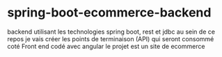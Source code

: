 # spring-boot-ecommerce-backend
backend utilisant les technologies spring boot, rest et jdbc
au sein de ce repos je vais créer les points de terminaison (API)
qui seront consommé coté Front end codé avec angular
le projet est un site de ecommerce
